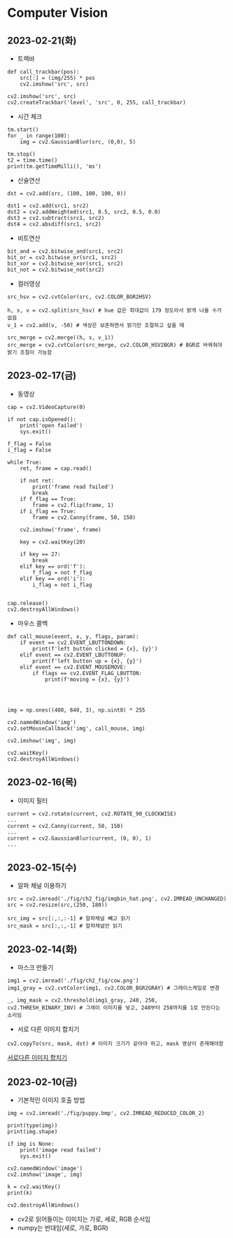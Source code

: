 # Computer Vision
## 2023-02-21(화)
- 트랙바
```
def call_trackbar(pos):
    src[:] = (img/255) * pos
    cv2.imshow('src', src)

cv2.imshow('src', src)
cv2.createTrackbar('level', 'src', 0, 255, call_trackbar)
```

- 시간 체크
```
tm.start()
for _ in range(100):
    img = cv2.GaussianBlur(src, (0,0), 5)

tm.stop()
t2 = time.time()
print(tm.getTimeMilli(), 'ms')

```

- 산술연산
```
dst = cv2.add(src, (100, 100, 100, 0))

dst1 = cv2.add(src1, src2)
dst2 = cv2.addWeighted(src1, 0.5, src2, 0.5, 0.0)
dst3 = cv2.subtract(src1, src2)
dst4 = cv2.absdiff(src1, src2)
```

- 비트연산
```
bit_and = cv2.bitwise_and(src1, src2)
bit_or = cv2.bitwise_or(src1, src2)
bit_xor = cv2.bitwise_xor(src1, src2)
bit_not = cv2.bitwise_not(src2)

```

- 컬러영상
```
src_hsv = cv2.cvtColor(src, cv2.COLOR_BGR2HSV)

h, s, v = cv2.split(src_hsv) # hue 값은 최대값이 179 정도라서 밝게 나올 수가 없음
v_1 = cv2.add(v, -50) # 색상은 보존하면서 밝기만 조절하고 싶을 때

src_merge = cv2.merge((h, s, v_1))
src_merge = cv2.cvtColor(src_merge, cv2.COLOR_HSV2BGR) # BGR로 바꿔줘야 밝기 조절이 가능함
```


## 2023-02-17(금)
- 동영상
```
cap = cv2.VideoCapture(0)

if not cap.isOpened():
    print('open failed')
    sys.exit()

f_flag = False
i_flag = False

while True:
    ret, frame = cap.read()

    if not ret:
        print('frame read failed')
        break
    if f_flag == True:
        frame = cv2.flip(frame, 1)
    if i_flag == True:
        frame = cv2.Canny(frame, 50, 150)

    cv2.imshow('frame', frame)

    key = cv2.waitKey(20)
    
    if key == 27:
        break
    elif key == ord('f'):
        f_flag = not f_flag
    elif key == ord('i'):
        i_flag = not i_flag

    
cap.release()
cv2.destroyAllWindows()
```

- 마우스 콜백
```
def call_mouse(event, x, y, flags, param):
    if event == cv2.EVENT_LBUTTONDOWN:
        print(f'left button clicked = {x}, {y}')
    elif event == cv2.EVENT_LBUTTONUP:
        print(f'left button up = {x}, {y}')
    elif event == cv2.EVENT_MOUSEMOVE:
        if flags == cv2.EVENT_FLAG_LBUTTON:
            print(f'moving = {x}, {y}')




img = np.ones((480, 640, 3), np.uint8) * 255

cv2.namedWindow('img')
cv2.setMouseCallback('img', call_mouse, img)

cv2.imshow('img', img)

cv2.waitKey()
cv2.destroyAllWindows()
```


## 2023-02-16(목)
- 이미지 필터
```
current = cv2.rotate(current, cv2.ROTATE_90_CLOCKWISE)
...
current = cv2.Canny(current, 50, 150)
...
current = cv2.GaussianBlur(current, (0, 0), 1)
...
```


## 2023-02-15(수)
- 알파 채널 이용하기
```
src = cv2.imread('./fig/ch2_fig/imgbin_hat.png', cv2.IMREAD_UNCHANGED)
src = cv2.resize(src,(250, 180))

src_img = src[:,:,:-1] # 알파채널 빼고 읽기
src_mask = src[:,:,-1] # 알파채널만 읽기

```

## 2023-02-14(화)
- 마스크 만들기
```
img1 = cv2.imread('./fig/ch2_fig/cow.png')
img1_gray = cv2.cvtColor(img1, cv2.COLOR_BGR2GRAY) # 그레이스케일로 변경

_, img_mask = cv2.threshold(img1_gray, 240, 250, cv2.THRESH_BINARY_INV) # 그레이 이미지를 넣고, 240부터 250까지를 1로 만든다는 소리임
```

- 서로 다른 이미지 합치기
```
cv2.copyTo(src, mask, dst) # 이미지 크기가 같아야 하고, mask 영상이 존재해야함
```

[서로다른 이미지 합치기](https://yeko90.tistory.com/entry/opencv-%EB%91%90-%EC%9D%B4%EB%AF%B8%EC%A7%80-%ED%95%A9%EC%B9%98%EB%8A%94-%EB%B0%A9%EB%B2%95-%ED%81%AC%EA%B8%B0-%EB%8B%A4%EB%A5%B8-%EC%9D%B4%EB%AF%B8%EC%A7%80)


## 2023-02-10(금)
- 기본적인 이미지 호출 방법
```
img = cv2.imread('./fig/puppy.bmp', cv2.IMREAD_REDUCED_COLOR_2)

print(type(img))
print(img.shape)

if img is None:
    print('image read failed')
    sys.exit()

cv2.namedWindow('image')
cv2.imshow('image', img)

k = cv2.waitKey()
print(k)

cv2.destroyAllWindows()
```
- cv2로 읽어들이는 이미지는 가로, 세로, RGB 순서임
- numpy는 반대임(세로, 가로, BGR)
